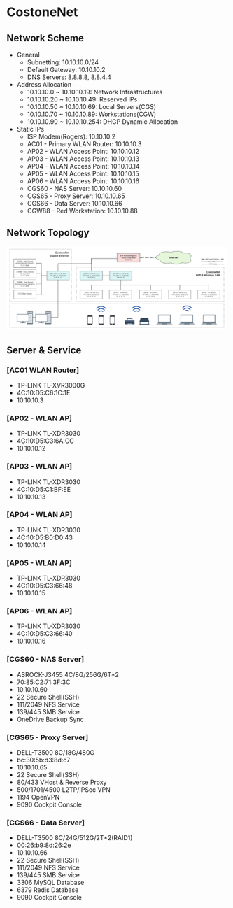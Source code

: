 # CostoneNet

## Network Scheme
- General
    - Subnetting: 10.10.10.0/24
    - Default Gateway: 10.10.10.2
    - DNS Servers: 8.8.8.8, 8.8.4.4
- Address Allocation
    - 10.10.10.0 ~ 10.10.10.19: Network Infrastructures
    - 10.10.10.20 ~ 10.10.10.49: Reserved IPs
    - 10.10.10.50 ~ 10.10.10.69: Local Servers(CGS)
    - 10.10.10.70 ~ 10.10.10.89: Workstations(CGW)
    - 10.10.10.90 ~ 10.10.10.254: DHCP Dynamic Allocation
- Static IPs
    - ISP Modem(Rogers): 10.10.10.2
    - AC01 - Primary WLAN Router: 10.10.10.3
    - AP02 - WLAN Access Point: 10.10.10.12
    - AP03 - WLAN Access Point: 10.10.10.13
    - AP04 - WLAN Access Point: 10.10.10.14
    - AP05 - WLAN Access Point: 10.10.10.15
    - AP06 - WLAN Access Point: 10.10.10.16
    - CGS60 - NAS Server: 10.10.10.60
    - CGS65 - Proxy Server: 10.10.10.65
    - CGS66 - Data Server: 10.10.10.66
    - CGW88 - Red Workstation: 10.10.10.88

## Network Topology
![REIF STRUCTURE](img/CostoneNet-Topology.png)

## Server & Service
### [AC01 WLAN Router]
- TP-LINK TL-XVR3000G
- 4C:10:D5:C6:1C:1E
- 10.10.10.3

### [AP02 - WLAN AP]
- TP-LINK TL-XDR3030
- 4C:10:D5:C3:6A:CC
- 10.10.10.12

### [AP03 - WLAN AP]
- TP-LINK TL-XDR3030
- 4C:10:D5:C1:BF:EE
- 10.10.10.13

### [AP04 - WLAN AP]
- TP-LINK TL-XDR3030
- 4C:10:D5:B0:D0:43
- 10.10.10.14

### [AP05 - WLAN AP]
- TP-LINK TL-XDR3030
- 4C:10:D5:C3:66:48
- 10.10.10.15

### [AP06 - WLAN AP]
- TP-LINK TL-XDR3030
- 4C:10:D5:C3:66:40
- 10.10.10.16

### [CGS60 - NAS Server]
- ASROCK-J3455 4C/8G/256G/6T*2
- 70:85:C2:71:3F:3C
- 10.10.10.60
- 22 Secure Shell(SSH)
- 111/2049 NFS Service
- 139/445 SMB Service
- OneDrive Backup Sync

### [CGS65 - Proxy Server]
- DELL-T3500 8C/18G/480G
- bc:30:5b:d3:8d:c7
- 10.10.10.65
- 22 Secure Shell(SSH)
- 80/433 VHost & Reverse Proxy
- 500/1701/4500 L2TP/IPSec VPN
- 1194 OpenVPN
- 9090 Cockpit Console

### [CGS66 - Data Server]
- DELL-T3500 8C/24G/512G/2T*2(RAID1)
- 00:26:b9:8d:26:2e
- 10.10.10.66
- 22 Secure Shell(SSH)
- 111/2049 NFS Service
- 139/445 SMB Service
- 3306 MySQL Database
- 6379 Redis Database
- 9090 Cockpit Console